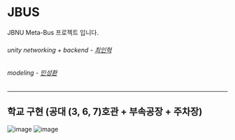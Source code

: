 # JBUS
JBNU Meta-Bus 프로젝트 입니다.

###### unity networking + backend - [최인혁](https://github.com/Sabro98)
###### modeling - [민성환](https://github.com/minshxxx)
---
## 학교 구현 (공대 (3, 6, 7)호관 + 부속공장 + 주차장)  
![image](https://user-images.githubusercontent.com/59732475/133646813-474ae1f6-8d28-4a29-a18f-b7a170a3b6f6.png)
![image](https://user-images.githubusercontent.com/59732475/133646821-754aa0e2-579d-4693-be73-4cac0ef85af7.png)
